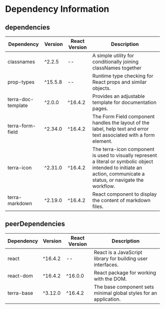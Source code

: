 # Dependency Information

## dependencies
| Dependency | Version | React Version | Description |
|-|-|-|-|
| classnames | ^2.2.5 | -- | A simple utility for conditionally joining classNames together |
| prop-types | ^15.5.8 | -- | Runtime type checking for React props and similar objects. |
| terra-doc-template | ^2.0.0 | ^16.4.2 | Provides an adjustable template for documentation pages. |
| terra-form-field | ^2.34.0 | ^16.4.2 | The Form Field component handles the layout of the label, help text and error text associated with a form element. |
| terra-icon | ^2.31.0 | ^16.4.2 | The terra-icon component is used to visually represent a literal or symbolic object intended to initiate an action, communicate a status, or navigate the workflow. |
| terra-markdown | ^2.19.0 | ^16.4.2 | React component to display the content of markdown files. |

## peerDependencies
| Dependency | Version | React Version | Description |
|-|-|-|-|
| react | ^16.4.2 | -- | React is a JavaScript library for building user interfaces. |
| react-dom | ^16.4.2 | ^16.0.0 | React package for working with the DOM. |
| terra-base | ^3.12.0 | ^16.4.2 | The base component sets minimal global styles for an application. |

